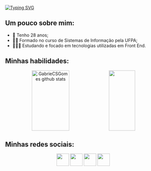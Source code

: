 [![Typing SVG](https://readme-typing-svg.herokuapp.com/?color=FAFAD2&size=35&center=true&vCenter=true&width=1000&lines=Olá,+Mundo!+Sejam+Bem+Vindos(as);Me+Chamo+Gabriel+Gomes)](https://git.io/typing-svg)

## Um pouco sobre mim:
- 🥳 Tenho 28 anos;
- 👨‍🎓 Formado no curso de Sistemas de Informação pela UFPA;
- 👩🏻‍💻 Estudando e focado em tecnologias utilizadas em Front End.

## Minhas habilidades:
<div align="center">  
  <img width="49%" height="195px" src="https://github-readme-stats-sigma-five.vercel.app/api?username=GabrieCSGomes&show_icons=true&count_private=true&hide_border=true&title_color=4B0082&icon_color=7FFFD4&text_color=c9d1d9&bg_color=0d1117" alt="GabrieCSGomes github stats"/> 
  <img width="41%" height="195px" src="https://github-readme-stats-sigma-five.vercel.app/api/top-langs/?username=GabrieCSGomes&layout=compact&hide_border=true&title_color=7FFFD4&text_color=ff91a4&bg_color=0d1117"/>
</div>

## Minhas redes sociais:
<div align="center"> 
  <a href="https://www.linkedin.com/in/gabriel-gomes-0044b7139/" target="_blank"><img src="https://user-images.githubusercontent.com/122987929/213333787-9a57e6be-58d8-482c-92bd-5677031d02ae.jpg" width="40px"></a>
  <a href = "mailto:ggomes873@gmail.com" target="_blank"><img src="https://user-images.githubusercontent.com/122987929/213333721-63294d35-6371-49d8-b335-096f9c2754d8.JPG" width="40px"></a>
  <a href="https://api.whatsapp.com/send?phone=55919882302248" target="_blank"><img src="https://user-images.githubusercontent.com/122987929/213334174-ff06ef33-8141-4ebe-b41d-919d89231659.JPG" width="40px"></a> 
  <a href="https://www.instagram.com/gabrielcsgomes/" target="_blank"><img src="https://user-images.githubusercontent.com/122987929/213333062-e163e5ed-0fb4-48dd-8f98-c6466e1e60c5.JPG" width="40px"</a>
</div>
